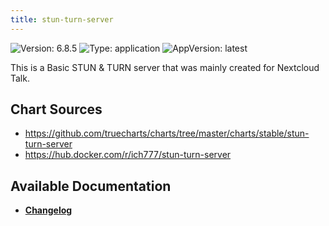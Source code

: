 ```yaml
---
title: stun-turn-server
---
```


![Version: 6.8.5](https://img.shields.io/badge/Version-6.8.5-informational?style=flat-square) ![Type: application](https://img.shields.io/badge/Type-application-informational?style=flat-square) ![AppVersion: latest](https://img.shields.io/badge/AppVersion-latest-informational?style=flat-square)

This is a Basic STUN & TURN server that was mainly created for Nextcloud Talk.

## Chart Sources

- https://github.com/truecharts/charts/tree/master/charts/stable/stun-turn-server
- https://hub.docker.com/r/ich777/stun-turn-server

## Available Documentation

- [**Changelog**](./CHANGELOG.md)
